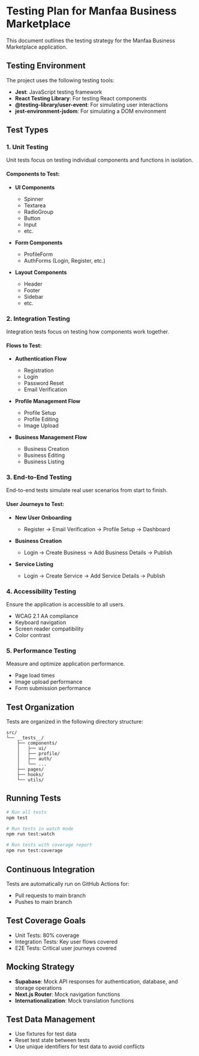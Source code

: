 # Testing Plan for Manfaa Business Marketplace

This document outlines the testing strategy for the Manfaa Business Marketplace application.

## Testing Environment

The project uses the following testing tools:

- **Jest**: JavaScript testing framework
- **React Testing Library**: For testing React components
- **@testing-library/user-event**: For simulating user interactions
- **jest-environment-jsdom**: For simulating a DOM environment

## Test Types

### 1. Unit Testing

Unit tests focus on testing individual components and functions in isolation.

#### Components to Test:

- **UI Components**
  - Spinner
  - Textarea
  - RadioGroup
  - Button
  - Input
  - etc.

- **Form Components**
  - ProfileForm
  - AuthForms (Login, Register, etc.)

- **Layout Components**
  - Header
  - Footer
  - Sidebar
  - etc.

### 2. Integration Testing

Integration tests focus on testing how components work together.

#### Flows to Test:

- **Authentication Flow**
  - Registration
  - Login
  - Password Reset
  - Email Verification

- **Profile Management Flow**
  - Profile Setup
  - Profile Editing
  - Image Upload

- **Business Management Flow**
  - Business Creation
  - Business Editing
  - Business Listing

### 3. End-to-End Testing

End-to-end tests simulate real user scenarios from start to finish.

#### User Journeys to Test:

- **New User Onboarding**
  - Register → Email Verification → Profile Setup → Dashboard

- **Business Creation**
  - Login → Create Business → Add Business Details → Publish

- **Service Listing**
  - Login → Create Service → Add Service Details → Publish

### 4. Accessibility Testing

Ensure the application is accessible to all users.

- WCAG 2.1 AA compliance
- Keyboard navigation
- Screen reader compatibility
- Color contrast

### 5. Performance Testing

Measure and optimize application performance.

- Page load times
- Image upload performance
- Form submission performance

## Test Organization

Tests are organized in the following directory structure:

```
src/
└── __tests__/
    ├── components/
    │   ├── ui/
    │   ├── profile/
    │   ├── auth/
    │   └── ...
    ├── pages/
    ├── hooks/
    └── utils/
```

## Running Tests

```bash
# Run all tests
npm test

# Run tests in watch mode
npm run test:watch

# Run tests with coverage report
npm run test:coverage
```

## Continuous Integration

Tests are automatically run on GitHub Actions for:
- Pull requests to main branch
- Pushes to main branch

## Test Coverage Goals

- Unit Tests: 80% coverage
- Integration Tests: Key user flows covered
- E2E Tests: Critical user journeys covered

## Mocking Strategy

- **Supabase**: Mock API responses for authentication, database, and storage operations
- **Next.js Router**: Mock navigation functions
- **Internationalization**: Mock translation functions

## Test Data Management

- Use fixtures for test data
- Reset test state between tests
- Use unique identifiers for test data to avoid conflicts 